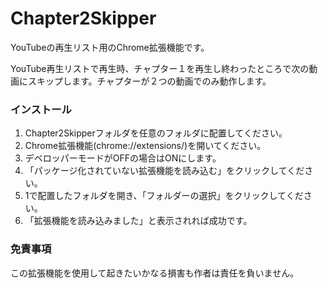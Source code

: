 # Chapter2Skipper
YouTubeの再生リスト用のChrome拡張機能です。

YouTube再生リストで再生時、チャプター１を再生し終わったところで次の動画にスキップします。チャプターが２つの動画でのみ動作します。

### インストール
1. Chapter2Skipperフォルダを任意のフォルダに配置してください。
2. Chrome拡張機能(chrome://extensions/)を開いてください。
3. デベロッパーモードがOFFの場合はONにします。
4. 「パッケージ化されていない拡張機能を読み込む」をクリックしてください。
5. 1で配置したフォルダを開き、「フォルダーの選択」をクリックしてください。
6. 「拡張機能を読み込みました」と表示されれば成功です。

### 免責事項
この拡張機能を使用して起きたいかなる損害も作者は責任を負いません。
